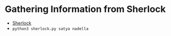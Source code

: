 # Gathering Information from Sherlock
- [Sherlock](https://github.com/sherlock-project/sherlock)
- `python3 sherlock.py satya nadella`